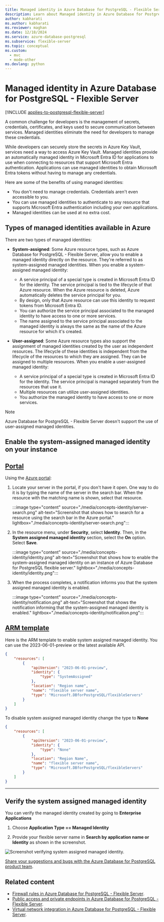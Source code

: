 ```yaml
---
title: Managed identity in Azure Database for PostgreSQL - Flexible Server
description: Learn about Managed identity in Azure Database for PostgreSQL - Flexible Server.
author: kabharati
ms.author: kabharati
ms.reviewer: maghan
ms.date: 12/18/2024
ms.service: azure-database-postgresql
ms.subservice: flexible-server
ms.topic: conceptual
ms.custom:
  - mvc
  - mode-other
ms.devlang: python
---
```


# Managed identity in Azure Database for PostgreSQL - Flexible Server

[!INCLUDE [applies-to-postgresql-flexible-server](~/reusable-content/ce-skilling/azure/includes/postgresql/includes/applies-to-postgresql-flexible-server.md)]

A common challenge for developers is the management of secrets, credentials, certificates, and keys used to secure communication between services. Managed identities eliminate the need for developers to manage these credentials.

While developers can securely store the secrets in Azure Key Vault, services need a way to access Azure Key Vault. Managed identities provide an automatically managed identity in Microsoft Entra ID for applications to use when connecting to resources that support Microsoft Entra authentication. Applications can use managed identities to obtain Microsoft Entra tokens without having to manage any credentials.

Here are some of the benefits of using managed identities:

- You don't need to manage credentials. Credentials aren't even accessible to you.
- You can use managed identities to authenticate to any resource that supports Microsoft Entra authentication including your own applications.
- Managed identities can be used at no extra cost.

## Types of managed identities available in Azure

There are two types of managed identities:

- **System-assigned**: Some Azure resource types, such as Azure Database for PostgreSQL - Flexible Server, allow you to enable a managed identity directly on the resource. They're referred to as system-assigned managed identities. When you enable a system-assigned managed identity: 
    - A service principal of a special type is created in Microsoft Entra ID for the identity. The service principal is tied to the lifecycle of that Azure resource. When the Azure resource is deleted, Azure automatically deletes the service principal for you.
    - By design, only that Azure resource can use this identity to request tokens from Microsoft Entra ID.
    - You can authorize the service principal associated to the managed identity to have access to one or more services.
    - The name assigned to the service principal associated to the managed identity is always the same as the name of the Azure resource for which it's created.    

- **User-assigned**: Some Azure resource types also support the assignment of managed identities created by the user as independent resources. The lifecycle of these identities is independent from the lifecycle of the resources to which they are assigned. They can be assigned to multiple resources. When you enable a user-assigned managed identity:
    - A service principal of a special type is created in Microsoft Entra ID for the identity. The service principal is managed separately from the resources that use it. 
    - Multiple resources can utilize user-assigned identities.
    - You authorize the managed identity to have access to one or more services.

> [!NOTE]
> Azure Database for PostgreSQL - Flexible Server doesn't support the use of user-assigned managed identities.

## Enable the system-assigned managed identity on your instance

## [Portal](#tab/portal-enable)

Using the [Azure portal](https://portal.azure.com/):

1. Locate your server in the portal, if you don't have it open. One way to do it is by typing the name of the server in the search bar. When the resource with the matching name is shown, select that resource.

    :::image type="content" source="./media/concepts-identity/server-search.png" alt-text="Screenshot that shows how to search for a resource using the search bar in the Azure portal." lightbox="./media/concepts-identity/server-search.png":::

2. In the resource menu, under **Security**, select **Identity**. Then, in the **System assigned managed identity** section, select the **On** option. Select **Save**.

    :::image type="content" source="./media/concepts-identity/identity.png" alt-text="Screenshot that shows how to enable the system-assigned managed identity on an instance of Azure Database for PostgreSQL flexible server." lightbox="./media/concepts-identity/identity.png":::

3. When the process completes, a notification informs you that the system assigned managed identity is enabled.

    :::image type="content" source="./media/concepts-identity/notification.png" alt-text="Screenshot that shows the notification informing that the system-assigned managed identity is enabled." lightbox="./media/concepts-identity/notification.png":::

## [ARM template](#tab/arm-enable)

Here is the ARM template to enable system assigned managed identity. You can use the 2023-06-01-preview or the latest available API.

```json
{
    "resources": [
        {
            "apiVersion": "2023-06-01-preview",
            "identity": {
                "type": "SystemAssigned"
            },
            "location": "Region name",
            "name": "flexible server name",
            "type": "Microsoft.DBforPostgreSQL/flexibleServers"
        }
    ]
}
  ```

To disable system assigned managed identity change the type to **None**
 
```json
{
    "resources": [
        {
            "apiVersion": "2023-06-01-preview",
            "identity": {
                "type": "None"
            },
            "location": "Region Name",
            "name": "flexible server name",
            "type": "Microsoft.DBforPostgreSQL/flexibleServers"
        }
    ]
}
 ```

---

## Verify the system assigned managed identity

You can verify the managed identity created by going to **Enterprise Applications** 

1. Choose  **Application Type == Managed Identity**

2. Provide your flexible server name in **Search by application name or Identity** as shown in the screenshot.

![Screenshot verifying system assigned managed identity.](media/concepts-Identity/verify-managed-identity.png)


[Share your suggestions and bugs with the Azure Database for PostgreSQL product team](https://aka.ms/pgfeedback).

## Related content

- [Firewall rules in Azure Database for PostgreSQL - Flexible Server](concepts-firewall-rules.md).
- [Public access and private endpoints in Azure Database for PostgreSQL - Flexible Server](concepts-networking-public.md).
- [Virtual network integration in Azure Database for PostgreSQL - Flexible Server](concepts-networking-private.md).
